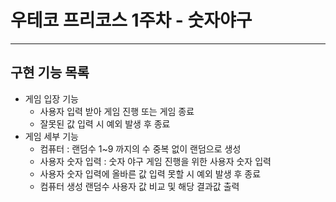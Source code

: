 # 우테코 프리코스 1주차 - 숫자야구

--- --- 

## 구현 기능 목록

* 게임 입장 기능
    * 사용자 입력 받아 게임 진행 또는 게임 종료
    * 잘못된 값 입력 시 예외 발생 후 종료
* 게임 세부 기능
    * 컴퓨터 : 랜덤수 1~9 까지의 수 중복 없이 랜덤으로 생성
    * 사용자 숫자 입력 : 숫자 야구 게임 진행을 위한 사용자 숫자 입력
    * 사용자 숫자 입력에 올바른 값 입력 못할 시 예외 발생 후 종료
    * 컴퓨터 생성 랜덤수 사용자 값 비교 및 해당 결과값 출력  
      